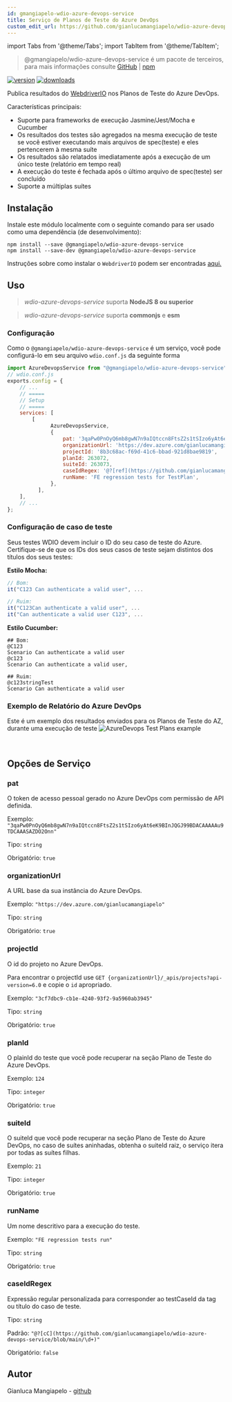 ```yaml
---
id: gmangiapelo-wdio-azure-devops-service
title: Serviço de Planos de Teste do Azure DevOps
custom_edit_url: https://github.com/gianlucamangiapelo/wdio-azure-devops-service/edit/main/README.md
---
```


import Tabs from '@theme/Tabs';
import TabItem from '@theme/TabItem';

> @gmangiapelo/wdio-azure-devops-service é um pacote de terceiros, para mais informações consulte [GitHub](https://github.com/gianlucamangiapelo/wdio-azure-devops-service) | [npm](https://www.npmjs.com/package/@gmangiapelo/wdio-azure-devops-service)

[![version](https://img.shields.io/npm/v/@gmangiapelo/wdio-azure-devops-service.svg)](https://www.npmjs.com/package/@gmangiapelo/wdio-azure-devops-service)
[![downloads](https://img.shields.io/npm/dt/@gmangiapelo/wdio-azure-devops-service.svg)](https://www.npmjs.com/package/@gmangiapelo/wdio-azure-devops-service)

Publica resultados do [WebdriverIO](https://webdriver.io/) nos Planos de Teste do Azure DevOps.

Características principais:

* Suporte para frameworks de execução Jasmine/Jest/Mocha e Cucumber
* Os resultados dos testes são agregados na mesma execução de teste se você estiver executando mais arquivos de spec(teste) e eles pertencerem à mesma suíte
* Os resultados são relatados imediatamente após a execução de um único teste (relatório em tempo real)
* A execução do teste é fechada após o último arquivo de spec(teste) ser concluído
* Suporte a múltiplas suítes


## Instalação

Instale este módulo localmente com o seguinte comando para ser usado como uma dependência (de desenvolvimento):

```shell
npm install --save @gmangiapelo/wdio-azure-devops-service
npm install --save-dev @gmangiapelo/wdio-azure-devops-service
```

Instruções sobre como instalar o `WebdriverIO` podem ser encontradas [aqui.](https://webdriver.io/docs/gettingstarted)

## Uso

> _wdio-azure-devops-service_ suporta **NodeJS 8 ou superior**

> _wdio-azure-devops-service_ suporta **commonjs** e **esm**

### Configuração

Como o `@gmangiapelo/wdio-azure-devops-service` é um serviço, você pode configurá-lo em seu arquivo `wdio.conf.js` da seguinte forma

```js
import AzureDevopsService from "@gmangiapelo/wdio-azure-devops-service";
// wdio.conf.js
exports.config = {
    // ...
    // =====
    // Setup
    // =====
    services: [
        [
              AzureDevopsService,
              {
                  pat: '3qaPw0PnOyQ6mb8gwN7n9aIQtccn8FtsZ2s1tSIzo6yAt6eK9BInJQGJ99BDACAAAAAu9TDCAAASAZDO2Onn',
                  organizationUrl: 'https://dev.azure.com/gianlucamangiapelo',
                  projectId: '8b3c68ac-f69d-41c6-bbad-921d8bae9819',
                  planId: 263072,
                  suiteId: 263073,
                  caseIdRegex: '@?[ref](https://github.com/gianlucamangiapelo/wdio-azure-devops-service/blob/main/\\d+)',
                  runName: 'FE regression tests for TestPlan',
              },
          ],
    ],
    // ...
};
```

### Configuração de caso de teste

Seus testes WDIO devem incluir o ID do seu caso de teste do Azure. Certifique-se de que os IDs dos seus casos de teste sejam distintos dos títulos dos seus testes:

**Estilo Mocha:**
```Javascript
// Bom:
it("C123 Can authenticate a valid user", ...

// Ruim:
it("C123Can authenticate a valid user", ...
it("Can authenticate a valid user C123", ...
```

**Estilo Cucumber:**
```Gherkin
## Bom:
@C123
Scenario Can authenticate a valid user
@c123
Scenario Can authenticate a valid user,

## Ruim:
@c123stringTest
Scenario Can authenticate a valid user
```

### Exemplo de Relatório do Azure DevOps

Este é um exemplo dos resultados enviados para os Planos de Teste do AZ, durante uma execução de teste
![AzureDevops Test Plans example](https://github.com/gianlucamangiapelo/wdio-azure-devops-service/blob/main/./img/AZ-DevOps-example.png)

<br />

## Opções de Serviço

### pat

O token de acesso pessoal gerado no Azure DevOps com permissão de API definida.

Exemplo: `"3qaPw0PnOyQ6mb8gwN7n9aIQtccn8FtsZ2s1tSIzo6yAt6eK9BInJQGJ99BDACAAAAAu9TDCAAASAZDO2Onn"`

Tipo: `string`

Obrigatório: `true`

### organizationUrl

A URL base da sua instância do Azure DevOps.

Exemplo: `"https://dev.azure.com/gianlucamangiapelo"`

Tipo: `string`

Obrigatório: `true`

### projectId

O id do projeto no Azure DevOps.

Para encontrar o projectId use `GET {organizationUrl}/_apis/projects?api-version=6.0` e copie o `id` apropriado.

Exemplo: `"3cf7dbc9-cb1e-4240-93f2-9a5960ab3945"`

Tipo: `string`

Obrigatório: `true`

### planId

O plainId do teste que você pode recuperar na seção Plano de Teste do Azure DevOps.

Exemplo: `124`

Tipo: `integer`

Obrigatório: `true`

### suiteId

O suiteId que você pode recuperar na seção Plano de Teste do Azure DevOps, no caso de suítes aninhadas, obtenha o suiteId raiz, o serviço itera por todas as suítes filhas.

Exemplo: `21`

Tipo: `integer`

Obrigatório: `true`

### runName

Um nome descritivo para a execução do teste.

Exemplo: `"FE regression tests run"`

Tipo: `string`

Obrigatório: `true`

### caseIdRegex

Expressão regular personalizada para corresponder ao testCaseId da tag ou título do caso de teste.

Tipo: `string`

Padrão: `"@?[cC](https://github.com/gianlucamangiapelo/wdio-azure-devops-service/blob/main/\d+)"`

Obrigatório: `false`

## Autor
Gianluca Mangiapelo - [github](https://github.com/gianlucamangiapelo)